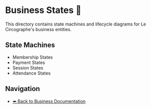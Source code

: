 # Business States 🔄

This directory contains state machines and lifecycle diagrams for Le Circographe's business entities.

## State Machines

- Membership States
- Payment States
- Session States
- Attendance States

## Navigation

- [⬅️ Back to Business Documentation](/docs/business/README.md) 